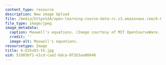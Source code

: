 ```yaml
---
content_type: resource
description: New image Upload
file: /media/https%3A/open-learning-course-data-rc.s3.amazonaws.com/6-635-advanced-electromagnetism-spring-2003/51903bf1e1cdcaa2bdca072b3aa06040_6-635s03-th.jpg
file_type: image/jpeg
image_metadata:
  caption: Maxwell's equations. (Image courtesy of MIT OpenCourseWare.)
  credit: ''
  image-alt: Maxwell's equations.
resourcetype: Image
title: 6-635s03-th.jpg
uid: 51903bf1-e1cd-caa2-bdca-072b3aa06040
---
```

